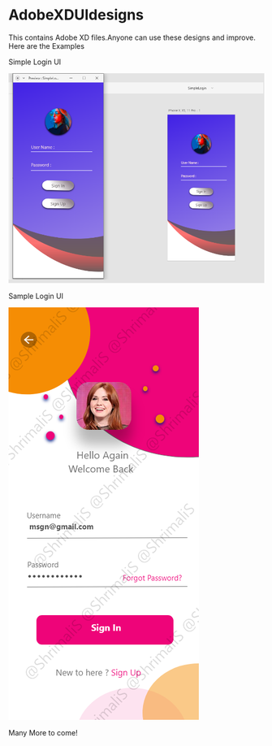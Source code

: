 # AdobeXDUIdesigns

This contains Adobe XD files.Anyone can use these designs and improve.
Here are the Examples

Simple Login UI


![alt text](https://github.com/shriasi/AdobeXDUIdesigns/blob/master/todo.png)



Sample Login UI

![alt text](https://github.com/shriasi/AdobeXDUIdesigns/blob/master/Theme.png)

Many More to come!
